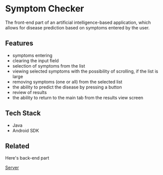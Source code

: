 # Symptom Checker

The front-end part of an artificial intelligence-based application, which allows for disease prediction based on symptoms entered by the user.


## Features

* symptoms entering
* clearing the input field
* selection of symptoms from the list
* viewing selected symptoms with the possibility of scrolling, if the list is large
* removing symptoms (one or all) from the selected list
* the ability to predict the disease by pressing a button
* review of results
* the ability to return to the main tab from the results view screen


## Tech Stack

* Java
* Android SDK




## Related

Here's back-end part

[Server](https://github.com/juliamartyn/symptomchecker)

